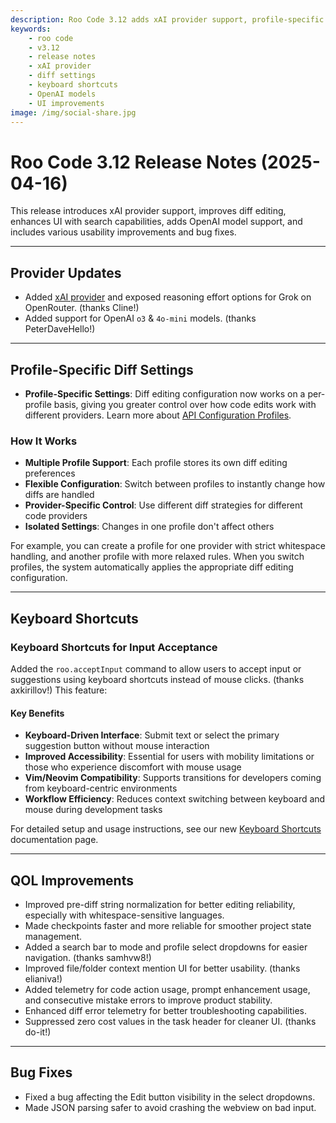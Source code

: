 ```yaml
---
description: Roo Code 3.12 adds xAI provider support, profile-specific diff settings, keyboard shortcuts for input, and search in dropdowns.
keywords:
    - roo code
    - v3.12
    - release notes
    - xAI provider
    - diff settings
    - keyboard shortcuts
    - OpenAI models
    - UI improvements
image: /img/social-share.jpg
---
```


# Roo Code 3.12 Release Notes (2025-04-16)

This release introduces xAI provider support, improves diff editing, enhances UI with search capabilities, adds OpenAI model support, and includes various usability improvements and bug fixes.

---

## Provider Updates

- Added [xAI provider](/providers/xai) and exposed reasoning effort options for Grok on OpenRouter. (thanks Cline!)
- Added support for OpenAI `o3` & `4o-mini` models. (thanks PeterDaveHello!)

---

## Profile-Specific Diff Settings

- **Profile-Specific Settings**: Diff editing configuration now works on a per-profile basis, giving you greater control over how code edits work with different providers. Learn more about [API Configuration Profiles](/features/api-configuration-profiles).

### How It Works

- **Multiple Profile Support**: Each profile stores its own diff editing preferences
- **Flexible Configuration**: Switch between profiles to instantly change how diffs are handled
- **Provider-Specific Control**: Use different diff strategies for different code providers
- **Isolated Settings**: Changes in one profile don't affect others

For example, you can create a profile for one provider with strict whitespace handling, and another profile with more relaxed rules. When you switch profiles, the system automatically applies the appropriate diff editing configuration.

---

## Keyboard Shortcuts

### Keyboard Shortcuts for Input Acceptance

Added the `roo.acceptInput` command to allow users to accept input or suggestions using keyboard shortcuts instead of mouse clicks. (thanks axkirillov!) This feature:

#### Key Benefits

- **Keyboard-Driven Interface**: Submit text or select the primary suggestion button without mouse interaction
- **Improved Accessibility**: Essential for users with mobility limitations or those who experience discomfort with mouse usage
- **Vim/Neovim Compatibility**: Supports transitions for developers coming from keyboard-centric environments
- **Workflow Efficiency**: Reduces context switching between keyboard and mouse during development tasks

For detailed setup and usage instructions, see our new [Keyboard Shortcuts](/features/keyboard-shortcuts) documentation page.

---

## QOL Improvements

- Improved pre-diff string normalization for better editing reliability, especially with whitespace-sensitive languages.
- Made checkpoints faster and more reliable for smoother project state management.
- Added a search bar to mode and profile select dropdowns for easier navigation. (thanks samhvw8!)
- Improved file/folder context mention UI for better usability. (thanks elianiva!)
- Added telemetry for code action usage, prompt enhancement usage, and consecutive mistake errors to improve product stability.
- Enhanced diff error telemetry for better troubleshooting capabilities.
- Suppressed zero cost values in the task header for cleaner UI. (thanks do-it!)

---

## Bug Fixes

- Fixed a bug affecting the Edit button visibility in the select dropdowns.
- Made JSON parsing safer to avoid crashing the webview on bad input.

